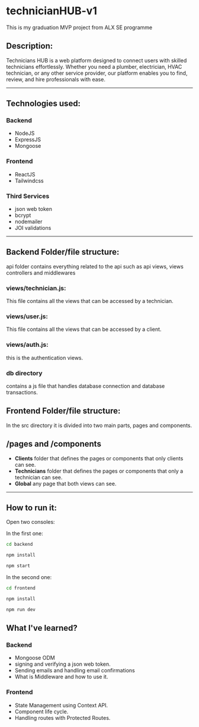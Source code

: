 # technicianHUB-v1

This is my graduation MVP project from ALX SE programme

## Description:

Technicians HUB is a web platform designed to connect users with skilled technicians effortlessly. Whether you need a plumber, electrician, HVAC technician, or any other service provider, our platform enables you to find, review, and hire professionals with ease.

---

## Technologies used:

### Backend

- NodeJS
- ExpressJS
- Mongoose

### Frontend

- ReactJS
- Tailwindcss

### Third Services

- json web token
- bcrypt
- nodemailer
- JOI validations

---

## Backend Folder/file structure:

api folder contains everything related to the api such as api views, views controllers and middlewares

### views/technician.js:

This file contains all the views that can be accessed by a technician.

### views/user.js:

This file contains all the views that can be accessed by a client.

### views/auth.js:

this is the authentication views.

### db directory

contains a js file that handles database connection and database transactions.

## Frontend Folder/file structure:

In the src directory it is divided into two main parts, pages and components.

## /pages and /components

- **Clients** folder that defines the pages or components that only clients can see.
- **Technicians** folder that defines the pages or components that only a technician can see.
- **Global** any page that both views can see.

---

## How to run it:

Open two consoles:

In the first one:

```sh
cd backend
```

```sh
npm install
```

```sh
npm start
```

In the second one:

```sh
cd frontend
```

```sh
npm install
```

```sh
npm run dev
```

## What I've learned?

### Backend

- Mongoose ODM
- signing and verifying a json web token.
- Sending emails and handling email confirmations
- What is Middleware and how to use it.

### Frontend

- State Management using Context API.
- Component life cycle.
- Handling routes with Protected Routes.
